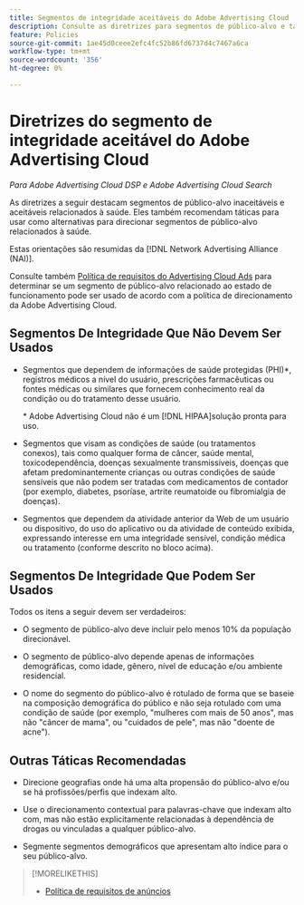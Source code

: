 ```yaml
---
title: Segmentos de integridade aceitáveis do Adobe Advertising Cloud
description: Consulte as diretrizes para segmentos de público-alvo e táticas aceitáveis relacionadas à integridade para usar como alternativas para direcionar segmentos de público-alvo relacionados à integridade.
feature: Policies
source-git-commit: 1ae45d0ceee2efc4fc52b86fd6737d4c7467a6ca
workflow-type: tm+mt
source-wordcount: '356'
ht-degree: 0%

---
```


# Diretrizes do segmento de integridade aceitável do Adobe Advertising Cloud

*Para Adobe Advertising Cloud DSP e Adobe Advertising Cloud Search*

As diretrizes a seguir destacam segmentos de público-alvo inaceitáveis e aceitáveis relacionados à saúde. Eles também recomendam táticas para usar como alternativas para direcionar segmentos de público-alvo relacionados à saúde.

Estas orientações são resumidas da [!DNL Network Advertising Alliance (NAI)].

Consulte também [Política de requisitos do Advertising Cloud Ads](/help/policies/ad-requirements-policy.md) para determinar se um segmento de público-alvo relacionado ao estado de funcionamento pode ser usado de acordo com a política de direcionamento da Adobe Advertising Cloud.

## Segmentos De Integridade Que Não Devem Ser Usados

* Segmentos que dependem de informações de saúde protegidas (PHI)\*, registros médicos a nível do usuário, prescrições farmacêuticas ou fontes médicas ou similares que fornecem conhecimento real da condição ou do tratamento desse usuário.

   \* Adobe Advertising Cloud não é um [!DNL HIPAA]solução pronta para uso.

* Segmentos que visam as condições de saúde (ou tratamentos conexos), tais como qualquer forma de câncer, saúde mental, toxicodependência, doenças sexualmente transmissíveis, doenças que afetam predominantemente crianças ou outras condições de saúde sensíveis que não podem ser tratadas com medicamentos de contador (por exemplo, diabetes, psoríase, artrite reumatoide ou fibromialgia de doenças).

* Segmentos que dependem da atividade anterior da Web de um usuário ou dispositivo, do uso do aplicativo ou da atividade de conteúdo exibida, expressando interesse em uma integridade sensível, condição médica ou tratamento (conforme descrito no bloco acima).

## Segmentos De Integridade Que Podem Ser Usados

Todos os itens a seguir devem ser verdadeiros:

* O segmento de público-alvo deve incluir pelo menos 10% da população direcionável.

* O segmento de público-alvo depende apenas de informações demográficas, como idade, gênero, nível de educação e/ou ambiente residencial.

* O nome do segmento do público-alvo é rotulado de forma que se baseie na composição demográfica do público e não seja rotulado com uma condição de saúde (por exemplo, &quot;mulheres com mais de 50 anos&quot;, mas não &quot;câncer de mama&quot;, ou &quot;cuidados de pele&quot;, mas não &quot;doente de acne&quot;).

## Outras Táticas Recomendadas

* Direcione geografias onde há uma alta propensão do público-alvo e/ou se há profissões/perfis que indexam alto.

* Use o direcionamento contextual para palavras-chave que indexam alto com, mas não estão explicitamente relacionadas à dependência de drogas ou vinculadas a qualquer público-alvo.

* Segmente segmentos demográficos que apresentam alto índice para o seu público-alvo.

>[!MORELIKETHIS]
>
>* [Política de requisitos de anúncios](/help/policies/ad-requirements-policy.md)

